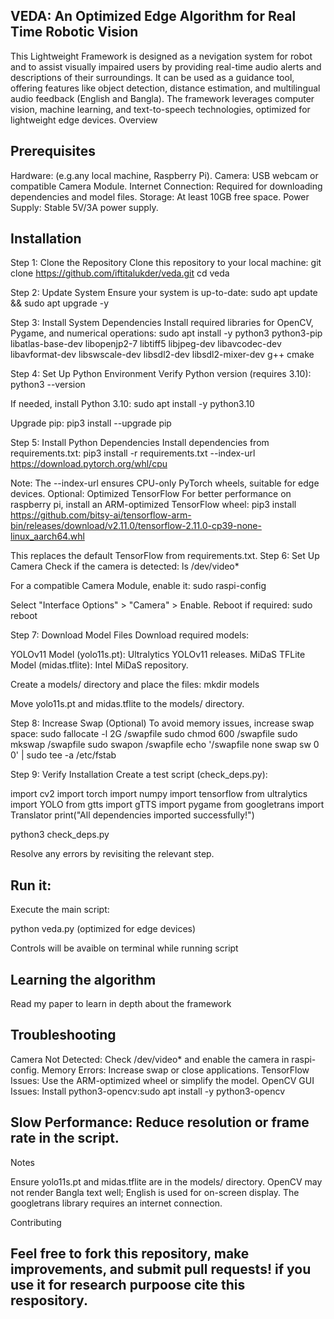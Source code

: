 ## VEDA: An Optimized Edge Algorithm for Real Time Robotic Vision
This Lightweight Framework is designed as a nevigation system for robot and to assist visually impaired users by providing real-time audio alerts and descriptions of their surroundings. It can be used as a guidance tool, offering features like object detection, distance estimation, and multilingual audio feedback (English and Bangla). The framework leverages computer vision, machine learning, and text-to-speech technologies, optimized for lightweight edge devices.
Overview


## Prerequisites

Hardware: (e.g.any local machine, Raspberry Pi).
Camera: USB webcam or compatible Camera Module.
Internet Connection: Required for downloading dependencies and model files.
Storage: At least 10GB free space.
Power Supply: Stable 5V/3A power supply.

## Installation
Step 1: Clone the Repository
Clone this repository to your local machine:
git clone https://github.com/iftitalukder/veda.git
cd veda

Step 2: Update System
Ensure your system is up-to-date:
sudo apt update && sudo apt upgrade -y

Step 3: Install System Dependencies
Install required libraries for OpenCV, Pygame, and numerical operations:
sudo apt install -y python3 python3-pip libatlas-base-dev libopenjp2-7 libtiff5 libjpeg-dev libavcodec-dev libavformat-dev libswscale-dev libsdl2-dev libsdl2-mixer-dev g++ cmake

Step 4: Set Up Python Environment
Verify Python version (requires 3.10):
python3 --version

If needed, install Python 3.10:
sudo apt install -y python3.10

Upgrade pip:
pip3 install --upgrade pip

Step 5: Install Python Dependencies
Install dependencies from requirements.txt:
pip3 install -r requirements.txt --index-url https://download.pytorch.org/whl/cpu

Note: The --index-url ensures CPU-only PyTorch wheels, suitable for edge devices.
Optional: Optimized TensorFlow
For better performance on raspberry pi, install an ARM-optimized TensorFlow wheel:
pip3 install https://github.com/bitsy-ai/tensorflow-arm-bin/releases/download/v2.11.0/tensorflow-2.11.0-cp39-none-linux_aarch64.whl

This replaces the default TensorFlow from requirements.txt.
Step 6: Set Up Camera
Check if the camera is detected:
ls /dev/video*

For a compatible Camera Module, enable it:
sudo raspi-config

Select "Interface Options" > "Camera" > Enable. Reboot if required:
sudo reboot

Step 7: Download Model Files
Download required models:

YOLOv11 Model (yolo11s.pt): Ultralytics YOLOv11 releases.
MiDaS TFLite Model (midas.tflite): Intel MiDaS repository.

Create a models/ directory and place the files:
mkdir models

Move yolo11s.pt and midas.tflite to the models/ directory.

Step 8: Increase Swap (Optional)
To avoid memory issues, increase swap space:
sudo fallocate -l 2G /swapfile
sudo chmod 600 /swapfile
sudo mkswap /swapfile
sudo swapon /swapfile
echo '/swapfile none swap sw 0 0' | sudo tee -a /etc/fstab

Step 9: Verify Installation
Create a test script (check_deps.py):

import cv2
import torch
import numpy
import tensorflow
from ultralytics import YOLO
from gtts import gTTS
import pygame
from googletrans import Translator
print("All dependencies imported successfully!")

python3 check_deps.py

Resolve any errors by revisiting the relevant step.

## Run it:

Execute the main script:

python veda.py (optimized for edge devices)


Controls will be avaible on terminal while running script

## Learning the algorithm

Read my paper to learn in depth about the framework

## Troubleshooting

Camera Not Detected: Check /dev/video* and enable the camera in raspi-config.
Memory Errors: Increase swap or close applications.
TensorFlow Issues: Use the ARM-optimized wheel or simplify the model.
OpenCV GUI Issues: Install python3-opencv:sudo apt install -y python3-opencv


## Slow Performance: Reduce resolution or frame rate in the script.

Notes

Ensure yolo11s.pt and midas.tflite are in the models/ directory.
OpenCV may not render Bangla text well; English is used for on-screen display.
The googletrans library requires an internet connection.

Contributing
## Feel free to fork this repository, make improvements, and submit pull requests! if you use it for research purpoose cite this respository.
